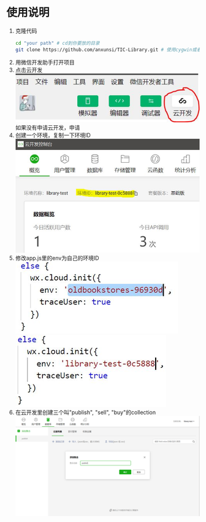 # 使用说明

1. 克隆代码
    ``` bash
    cd "your path" # cd到你要放的目录
    git clone https://github.com/anxunsi/TIC-Library.git # 使用cygwin或者git bash
    ```
2. 用微信开发助手打开项目
3. 点击云开发
   ![cloud dev](cloud-dev.JPG)
   如果没有申请云开发，申请
4. 创建一个环境，复制一下环境ID
   ![create env](create-env.JPG)
5. 修改app.js里的env为自己的环境ID
   ![change env1](change-env.JPG)
   ![change env2](env-changed.JPG)
6. 在云开发里创建三个叫"publish", "sell", "buy"的collection
   ![create collection](create-collection.png)